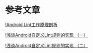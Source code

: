# 参考文章


[!Android Lint工作原理剖析](http://carrotsight.com/2016/06/21/Android%20Lint%E5%B7%A5%E4%BD%9C%E5%8E%9F%E7%90%86%E5%89%96%E6%9E%90.html)

[!浅谈Android自定义Lint规则的实现 （一）](http://www.carrotsight.com/2016/01/29/%E6%B5%85%E8%B0%88Android%E8%87%AA%E5%AE%9A%E4%B9%89Lint%E8%A7%84%E5%88%99%E7%9A%84%E5%AE%9E%E7%8E%B0%20%EF%BC%88%E4%B8%80%EF%BC%89.html)

[!浅谈Android自定义Lint规则的实现 （二）](http://www.carrotsight.com/2016/02/01/%E6%B5%85%E8%B0%88Android%E8%87%AA%E5%AE%9A%E4%B9%89Lint%E8%A7%84%E5%88%99%E7%9A%84%E5%AE%9E%E7%8E%B0%20%EF%BC%88%E4%BA%8C%EF%BC%89.html)



